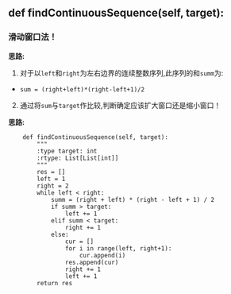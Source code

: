 ## def findContinuousSequence(self, target):
### 滑动窗口法！

**思路:**
1. 对于以`left`和`right`为左右边界的连续整数序列,此序列的和`summ`为:
* `sum = (right+left)*(right-left+1)/2`
2. 通过将`sum`与`target`作比较,判断确定应该扩大窗口还是缩小窗口！

**思路:**
```
    def findContinuousSequence(self, target):
        """
        :type target: int
        :rtype: List[List[int]]
        """
        res = []
        left = 1
        right = 2
        while left < right:
            summ = (right + left) * (right - left + 1) / 2
            if summ > target:
                left += 1
            elif summ < target:
                right += 1
            else:
                cur = []
                for i in range(left, right+1):
                    cur.append(i)
                res.append(cur)
                right += 1
                left += 1
        return res
```